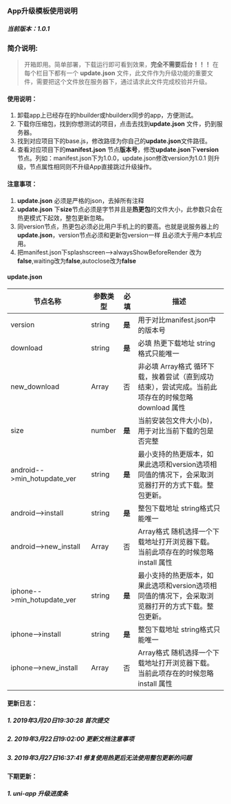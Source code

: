 ### App升级模板使用说明

##### 当前版本：1.0.1

### 简介说明:

> 开箱即用。简单部署，下载运行即可看到效果，**完全不需要后台！！！**  在每个栏目下都有一个 **update.json** 文件，此文件作为升级功能的重要文件，需要把这个文件放在服务器下，通过请求此文件完成校验并升级。

#### 使用说明：
1. 卸载app上已经存在的hbuilder或hbuilderx同步的app，方便测试。
1. 下载你压缩包，找到你想测试的项目，点击去找到**update.json** 文件，扔到服务器。
1. 找到对应项目下的base.js，修改路径为你自己的**update.json**文件路径。
1. 查看对应项目下的**manifest.json** 节点**版本号**，修改**update.json**下**version**节点。列如：manifest.json下为1.0.0，update.json修改version为1.0.1 则升级，节点属性相同则不升级App直接跳过升级操作。

#### 注意事项：
1. **update.json** 必须是严格的json，去掉所有注释
1. **update.json** 下**size**节点必须是字节并且是**热更包**的文件大小，此参数只会在热更模式下起效，整包更新忽略。
1. 同version节点，热更包必须必比用户手机上的的要高。也就是说服务器上的**update.json**，version节点必须和更新包version一样 且必须大于用户本机应用。
1. 把manifest.json下splashscreen-->alwaysShowBeforeRender 改为**false**,waiting改为**false**,autoclose改为**false**

#### update.json
|    节点名称    |   参数类型    |   必填    |   描述  | 
|   ----    |   ----    |   ----    |   ----    | 
|    version |   string  |   **是**  |   用于对比manifest.json中的版本号    |
|   download    |   string  |    **是**  |  必填 热更下载地址 string格式只能唯一    |  
|   new_download    |    Array  |   否  |   非必填 Array格式 循环下载，挨着尝试（直到成功结束），尝试完成。当前此项存在的时候忽略download 属性  |
|   size    |   number  |    **是**  |   当前安装包文件大小(b)，用于对比当前下载的包是否完整    |
|   android-->min_hotupdate_ver |   string  |    **是**  |   最小支持的热更版本，如果此选项和version选项相同值的情况下，会采取浏览器打开的方式下载。整包更新。   |
|   android-->install |   string  |  **是**    |    整包下载地址 string格式只能唯一    |
|   android-->new_install |      Array    |   否  |    Array格式 随机选择一个下载地址打开浏览器下载。当前此项存在的时候忽略install 属性 |
|   iphone-->min_hotupdate_ver  |   string  |    **是**  |   最小支持的热更版本，如果此选项和version选项相同值的情况下，会采取浏览器打开的方式下载。整包更新。   |
|   iphone-->install    |   string  |    **是**  |    整包下载地址 string格式只能唯一    |
|   iphone-->new_install    |   Array   |   否  |   Array格式 随机选择一个下载地址打开浏览器下载。当前此项存在的时候忽略install 属性    |



#### 更新日志：

##### 1. 2019年3月20日19:30:28  首次提交
##### 2. 2019年3月22日19:02:00  更新文档注意事项
##### 3. 2019年3月27日16:37:41  修复使用热更后无法使用整包更新的问题




#### 下期更新：

##### 1. uni-app 升级进度条 

